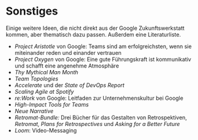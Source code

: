 # Sonstiges

Einige weitere Ideen, die nicht direkt aus der Google Zukunftswerkstatt kommen, aber thematisch dazu passen. Außerdem eine Literaturliste.

- *Project Aristotle* von Google: Teams sind am erfolgreichsten, wenn sie miteinander reden und einander vertrauen
- *Project Oxygen* von Google: Eine gute Führungskraft ist kommunikativ und schafft eine angenehme Atmosphäre
- *Thy Mythical Man Month*
- *Team Topologies*
- *Accelerate* und der *State of DevOps Report*
- *Scaling Agile at Spotify*
- *re:Work* von Google: Leitfaden zur Unternehmenskultur bei Google
- *High-Impact Tools for Teams*
- *Neue Narrative*
- *Retromat-Bundle:* Drei Bücher für das Gestalten von Retrospektiven, *Retromat, Plans for Retrospectives* und *Asking for a Better Future*
- *Loom*: Video-Messaging